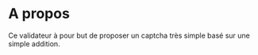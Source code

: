 # A propos #

Ce validateur à pour but de proposer un captcha très simple basé sur une simple addition.
